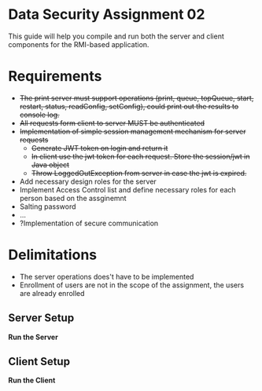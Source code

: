 # Data Security Assignment 02

This guide will help you compile and run both the server and client components for the RMI-based application.

# Requirements
* ~~The print server must support operations (print, queue, topQueue, start, restart, status, readConfig, setConfig), could print out the results to console log.~~
* ~~All requests form client to server MUST be authenticated~~
* ~~Implementation of simple session management mechanism for server requests~~
   * ~~Generate JWT token on login and return it~~
   * ~~In client use the jwt token for each request. Store the session/jwt in Java object~~
   * ~~Throw LoggedOutException from server in case the jwt is expired.~~
* Add necessary design roles for the server
* Implement Access Control list and define necessary roles for each person based on the assginemnt
* Salting password
* ...
* ?Implementation of secure communication

# Delimitations
* The server operations does't have to be implemented
* Enrollment of users are not in the scope of the assignment, the users are already enrolled

## Server Setup

**Run the Server**

## Client Setup

**Run the Client**
